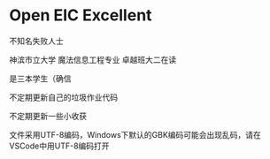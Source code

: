 # Open EIC Excellent

不知名失败人士

神滨市立大学 魔法信息工程专业 卓越班大二在读

是三本学生（确信

不定期更新自己的垃圾作业代码

不定期更新一些小收获

文件采用UTF-8编码，Windows下默认的GBK编码可能会出现乱码，请在VSCode中用UTF-8编码打开
